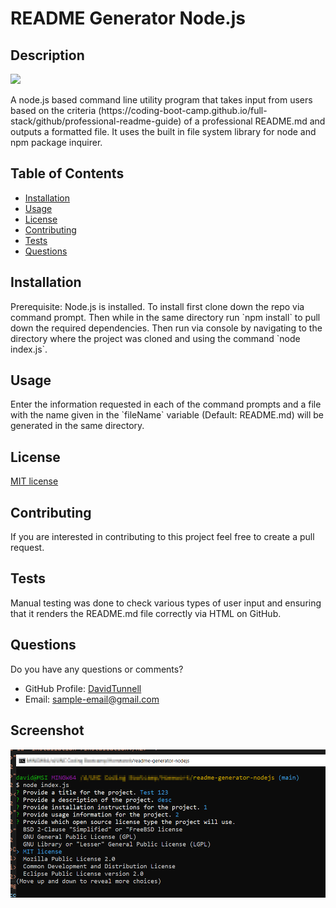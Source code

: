 <h1>README Generator Node.js</h1><h2>Description</h2><p><a href='https://opensource.org/licenses/MIT'><img src='https://img.shields.io/badge/MIT-license%20-Blue'></a></p><p>A node.js based command line utility program that takes input from users based on the criteria (https://coding-boot-camp.github.io/full-stack/github/professional-readme-guide) of a professional README.md and outputs a formatted file. It uses the built in file system library for node and npm package inquirer.</p><h2>Table of Contents</h2><ul><li><a href='#installation'>Installation</a></li><li><a href='#usage'>Usage</a></li><li><a href='#license'>License</a></li><li><a href='#contributing'>Contributing</a></li><li><a href='#tests'>Tests</a></li><li><a href='#questions'>Questions</a></li></ul><h2 id='installation'>Installation</h2><p>Prerequisite: Node.js is installed. To install first clone down the repo via command prompt.  Then while in the same directory run `npm install` to pull down the required dependencies. Then run via console by navigating to the directory where the project was cloned and using the command `node index.js`.</p><h2 id='usage'>Usage</h2><p>Enter the information requested in each of the command prompts and a file with the name given in the `fileName` variable (Default: README.md) will be generated in the same directory. </p><h2 id='license'>License</h2><p><a href='https://opensource.org/licenses/MIT'>MIT license</a></p><h2 id='contributing'>Contributing</h2><p>If you are interested in contributing to this project feel free to create a pull request.</p><h2 id='tests'>Tests</h2><p>Manual testing was done to check various types of user input and ensuring that it renders the README.md file correctly via HTML on GitHub.</p><h2 id='questions'>Questions</h2><p>Do you have any questions or comments?</p><ul><li>GitHub Profile: <a href='https://github.com/DavidTunnell'>DavidTunnell</a></li><li>Email: <a href='mailto: sample-email@gmail.com'>sample-email@gmail.com</a></li></ul><h2>Screenshot</h2><img src='./assets/screenshot.png'>